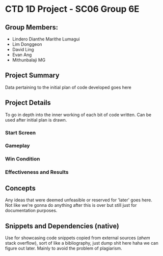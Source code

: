 # CTD 1D Project - SC06 Group 6E
## Group Members:
- Lindero Dianthe Marithe Lumagui
- Lim Donggeon
- David Ling
- Evan Ang
- Mithunbalaji MG

## Project Summary
Data pertaining to the initial plan of code developed goes here

## Project Details
To go in depth into the inner working of each bit of code written. Can be used after initial plan is drawn.

### Start Screen
### Gameplay
### Win Condition
### Effectiveness and Results

## Concepts
Any ideas that were deemed unfeasible or reserved for 'later' goes here. Not like we're gonna do anything after this is over but still just for documentation purposes.

## Snippets and Dependencies (native)
Use for showcasing code snippets copied from external sources (*ahem* stack overflow), sort of like a bibliography, just dump shit here haha we can figure out later.
Mainly to avoid the problem of plagiarism.